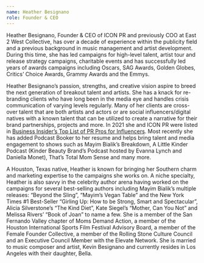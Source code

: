 ```yaml
---
name: Heather Besignano
role: Founder & CEO
---
```


Heather Besignano, Founder & CEO of ICON PR and previously COO at East 2 West Collective, has over a decade of experience within the publicity field and a previous background in music management and artist development. During this time, she has led campaigns for high-level talent, artist tour and release strategy campaigns, charitable events and has successfully led years of awards campaigns including Oscars, SAG Awards, Golden Globes, Critics’ Choice Awards, Grammy Awards and the Emmys.

Heather Besignano’s passion, strengths, and creative vision aspire to breed the next generation of breakout talent and artists. She has a knack for re-branding clients who have long been in the media eye and handles crisis communication of varying levels regularly. Many of her clients are cross-over talent that are both artists and actors or are social influencers/digital natives with a known talent that can be utilized to create a narrative for their brand partnerships, projects and more. In 2021 she and ICON PR were listed in [Business Insider’s Top List of PR Pros for Influencers][BI]. Most recently she has added Podcast Booker to her resume and helps bring talent and media engagement to shows such as Mayim Bialik’s Breakdown, A Little Kinder Podcast (Kinder Beauty Brand’s Podcast hosted by Evanna Lynch and Daniella Monet), That’s Total Mom Sense and many more.

A Houston, Texas native, Heather is known for bringing her Southern charm and marketing expertise to the campaigns she works on. A niche specialty, Heather is also savvy in the celebrity author arena having worked on the campaigns for several best-selling authors including Mayim Bialik’s multiple releases: “Beyond the Sling”, “Mayim’s Vegan Table” and the New York Times #1 Best-Seller “Girling Up: How to be Strong, Smart and Spectacular”, Alicia Silverstone’s “The Kind Diet”, Kate Siegel’s “Mother, Can You Not” and Melissa Rivers’ “Book of Joan” to name a few. She is a member of the San Fernando Valley chapter of Moms Demand Action, a member of the Houston International Sports Film Festival Advisory Board, a member of the Female Founder Collective, a member of the Rolling Stone Culture Council and an Executive Council Member with the Elevate Network. She is married to music composer and artist, Kevin Besignano and currently resides in Los Angeles with their daughter, Bella.

[BI]: https://www.businessinsider.com/top-pr-pros-and-publicists-for-influencers-youtube-tiktok-instagram-2021-3#icon-pr-heather-besignano-9
